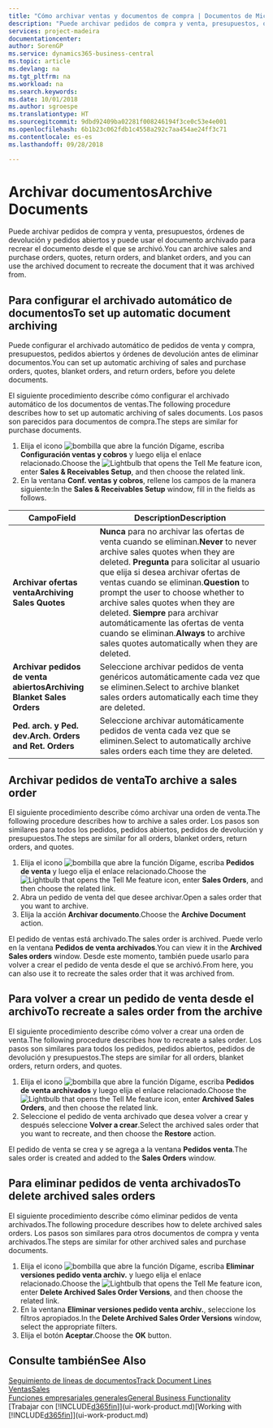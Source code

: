 ```yaml
---
title: "Cómo archivar ventas y documentos de compra | Documentos de Microsoft"
description: "Puede archivar pedidos de compra y venta, presupuestos, órdenes de devolución y pedidos abiertos y puede usar el documento archivado para recrear el documento desde el que se archivó."
services: project-madeira
documentationcenter: 
author: SorenGP
ms.service: dynamics365-business-central
ms.topic: article
ms.devlang: na
ms.tgt_pltfrm: na
ms.workload: na
ms.search.keywords: 
ms.date: 10/01/2018
ms.author: sgroespe
ms.translationtype: HT
ms.sourcegitcommit: 9dbd92409ba02281f008246194f3ce0c53e4e001
ms.openlocfilehash: 6b1b23c062fdb1c4558a292c7aa454ae24ff3c71
ms.contentlocale: es-es
ms.lasthandoff: 09/28/2018

---
```

# <a name="archive-documents"></a><span data-ttu-id="3335a-103">Archivar documentos</span><span class="sxs-lookup"><span data-stu-id="3335a-103">Archive Documents</span></span>
<span data-ttu-id="3335a-104">Puede archivar pedidos de compra y venta, presupuestos, órdenes de devolución y pedidos abiertos y puede usar el documento archivado para recrear el documento desde el que se archivó.</span><span class="sxs-lookup"><span data-stu-id="3335a-104">You can archive sales and purchase orders, quotes, return orders, and blanket orders, and you can use the archived document to recreate the document that it was archived from.</span></span>

## <a name="to-set-up-automatic-document-archiving"></a><span data-ttu-id="3335a-105">Para configurar el archivado automático de documentos</span><span class="sxs-lookup"><span data-stu-id="3335a-105">To set up automatic document archiving</span></span>  
<span data-ttu-id="3335a-106">Puede configurar el archivado automático de pedidos de venta y compra, presupuestos, pedidos abiertos y órdenes de devolución antes de eliminar documentos.</span><span class="sxs-lookup"><span data-stu-id="3335a-106">You can set up automatic archiving of sales and purchase orders, quotes, blanket orders, and return orders, before you delete documents.</span></span>

<span data-ttu-id="3335a-107">El siguiente procedimiento describe cómo configurar el archivado automático de los documentos de ventas.</span><span class="sxs-lookup"><span data-stu-id="3335a-107">The following procedure describes how to set up automatic archiving of sales documents.</span></span> <span data-ttu-id="3335a-108">Los pasos son parecidos para documentos de compra.</span><span class="sxs-lookup"><span data-stu-id="3335a-108">The steps are similar for purchase documents.</span></span>
1.  <span data-ttu-id="3335a-109">Elija el icono ![bombilla que abre la función Dígame](media/ui-search/search_small.png "Dígame que desea hacer"), escriba **Configuración ventas y cobros** y luego elija el enlace relacionado.</span><span class="sxs-lookup"><span data-stu-id="3335a-109">Choose the ![Lightbulb that opens the Tell Me feature](media/ui-search/search_small.png "Tell me what you want to do") icon, enter **Sales & Receivables Setup**, and then choose the related link.</span></span>
2. <span data-ttu-id="3335a-110">En la ventana **Conf. ventas y cobros**, rellene los campos de la manera siguiente:</span><span class="sxs-lookup"><span data-stu-id="3335a-110">In the **Sales & Receivables Setup** window, fill in the fields as follows.</span></span>

|<span data-ttu-id="3335a-111">Campo</span><span class="sxs-lookup"><span data-stu-id="3335a-111">Field</span></span>|<span data-ttu-id="3335a-112">Description</span><span class="sxs-lookup"><span data-stu-id="3335a-112">Description</span></span>|
|-----|-----------|
|<span data-ttu-id="3335a-113">**Archivar ofertas venta**</span><span class="sxs-lookup"><span data-stu-id="3335a-113">**Archiving Sales Quotes**</span></span>|<span data-ttu-id="3335a-114">**Nunca** para no archivar las ofertas de venta cuando se eliminan.</span><span class="sxs-lookup"><span data-stu-id="3335a-114">**Never** to never archive sales quotes when they are deleted.</span></span> <span data-ttu-id="3335a-115">**Pregunta** para solicitar al usuario que elija si desea archivar ofertas de ventas cuando se eliminan.</span><span class="sxs-lookup"><span data-stu-id="3335a-115">**Question** to prompt the user to choose whether to archive sales quotes when they are deleted.</span></span> <span data-ttu-id="3335a-116">**Siempre** para archivar automáticamente las ofertas de venta cuando se eliminan.</span><span class="sxs-lookup"><span data-stu-id="3335a-116">**Always** to archive sales quotes automatically when they are deleted.</span></span>|
|<span data-ttu-id="3335a-117">**Archivar pedidos de venta abiertos**</span><span class="sxs-lookup"><span data-stu-id="3335a-117">**Archiving Blanket Sales Orders**</span></span>|<span data-ttu-id="3335a-118">Seleccione archivar pedidos de venta genéricos automáticamente cada vez que se eliminen.</span><span class="sxs-lookup"><span data-stu-id="3335a-118">Select to archive blanket sales orders automatically each time they are deleted.</span></span>|
|<span data-ttu-id="3335a-119">**Ped. arch. y Ped. dev.**</span><span class="sxs-lookup"><span data-stu-id="3335a-119">**Arch. Orders and Ret. Orders**</span></span>|<span data-ttu-id="3335a-120">Seleccione archivar automáticamente pedidos de venta cada vez que se eliminen.</span><span class="sxs-lookup"><span data-stu-id="3335a-120">Select to automatically archive sales orders each time they are deleted.</span></span>|

## <a name="to-archive-a-sales-order"></a><span data-ttu-id="3335a-121">Archivar pedidos de venta</span><span class="sxs-lookup"><span data-stu-id="3335a-121">To archive a sales order</span></span>
<span data-ttu-id="3335a-122">El siguiente procedimiento describe cómo archivar una orden de venta.</span><span class="sxs-lookup"><span data-stu-id="3335a-122">The following procedure describes how to archive a sales order.</span></span> <span data-ttu-id="3335a-123">Los pasos son similares para todos los pedidos, pedidos abiertos, pedidos de devolución y presupuestos.</span><span class="sxs-lookup"><span data-stu-id="3335a-123">The steps are similar for all orders, blanket orders, return orders, and quotes.</span></span>

1.  <span data-ttu-id="3335a-124">Elija el icono ![bombilla que abre la función Dígame](media/ui-search/search_small.png "Dígame que desea hacer"), escriba **Pedidos de venta** y luego elija el enlace relacionado.</span><span class="sxs-lookup"><span data-stu-id="3335a-124">Choose the ![Lightbulb that opens the Tell Me feature](media/ui-search/search_small.png "Tell me what you want to do") icon, enter **Sales Orders**, and then choose the related link.</span></span>  
2.  <span data-ttu-id="3335a-125">Abra un pedido de venta del que desee archivar.</span><span class="sxs-lookup"><span data-stu-id="3335a-125">Open a sales order that you want to archive.</span></span>  
3.  <span data-ttu-id="3335a-126">Elija la acción **Archivar documento**.</span><span class="sxs-lookup"><span data-stu-id="3335a-126">Choose the **Archive Document** action.</span></span>

<span data-ttu-id="3335a-127">El pedido de ventas está archivado.</span><span class="sxs-lookup"><span data-stu-id="3335a-127">The sales order is archived.</span></span> <span data-ttu-id="3335a-128">Puede verlo en la ventana **Pedidos de venta archivados**.</span><span class="sxs-lookup"><span data-stu-id="3335a-128">You can view it in the **Archived Sales orders** window.</span></span> <span data-ttu-id="3335a-129">Desde este momento, también puede usarlo para volver a crear el pedido de venta desde el que se archivó.</span><span class="sxs-lookup"><span data-stu-id="3335a-129">From here, you can also use it to recreate the sales order that it was archived from.</span></span>

## <a name="to-recreate-a-sales-order-from-the-archive"></a><span data-ttu-id="3335a-130">Para volver a crear un pedido de venta desde el archivo</span><span class="sxs-lookup"><span data-stu-id="3335a-130">To recreate a sales order from the archive</span></span>
<span data-ttu-id="3335a-131">El siguiente procedimiento describe cómo volver a crear una orden de venta.</span><span class="sxs-lookup"><span data-stu-id="3335a-131">The following procedure describes how to recreate a sales order.</span></span> <span data-ttu-id="3335a-132">Los pasos son similares para todos los pedidos, pedidos abiertos, pedidos de devolución y presupuestos.</span><span class="sxs-lookup"><span data-stu-id="3335a-132">The steps are similar for all orders, blanket orders, return orders, and quotes.</span></span>

1.  <span data-ttu-id="3335a-133">Elija el icono ![bombilla que abre la función Dígame](media/ui-search/search_small.png "Dígame que desea hacer"), escriba **Pedidos de venta archivados** y luego elija el enlace relacionado.</span><span class="sxs-lookup"><span data-stu-id="3335a-133">Choose the ![Lightbulb that opens the Tell Me feature](media/ui-search/search_small.png "Tell me what you want to do") icon, enter **Archived Sales Orders**, and then choose the related link.</span></span>
2.  <span data-ttu-id="3335a-134">Seleccione el pedido de venta archivado que desea volver a crear y después seleccione **Volver a crear**.</span><span class="sxs-lookup"><span data-stu-id="3335a-134">Select the archived sales order that you want to recreate, and then choose the **Restore** action.</span></span>  

<span data-ttu-id="3335a-135">El pedido de venta se crea y se agrega a la ventana **Pedidos venta**.</span><span class="sxs-lookup"><span data-stu-id="3335a-135">The sales order is created and added to the **Sales Orders** window.</span></span>

## <a name="to-delete-archived-sales-orders"></a><span data-ttu-id="3335a-136">Para eliminar pedidos de venta archivados</span><span class="sxs-lookup"><span data-stu-id="3335a-136">To delete archived sales orders</span></span>
<span data-ttu-id="3335a-137">El siguiente procedimiento describe cómo eliminar pedidos de venta archivados.</span><span class="sxs-lookup"><span data-stu-id="3335a-137">The following procedure describes how to delete archived sales orders.</span></span> <span data-ttu-id="3335a-138">Los pasos son similares para otros documentos de compra y venta archivados.</span><span class="sxs-lookup"><span data-stu-id="3335a-138">The steps are similar for other archived sales and purchase documents.</span></span>

1.  <span data-ttu-id="3335a-139">Elija el icono ![bombilla que abre la función Dígame](media/ui-search/search_small.png "Dígame que desea hacer"), escriba **Eliminar versiones pedido venta archiv.** y luego elija el enlace relacionado.</span><span class="sxs-lookup"><span data-stu-id="3335a-139">Choose the ![Lightbulb that opens the Tell Me feature](media/ui-search/search_small.png "Tell me what you want to do") icon, enter **Delete Archived Sales Order Versions**, and then choose the related link.</span></span>  
2.  <span data-ttu-id="3335a-140">En la ventana **Eliminar versiones pedido venta archiv.**, seleccione los filtros apropiados.</span><span class="sxs-lookup"><span data-stu-id="3335a-140">In the **Delete Archived Sales Order Versions** window, select the appropriate filters.</span></span>  
3.  <span data-ttu-id="3335a-141">Elija el botón **Aceptar**.</span><span class="sxs-lookup"><span data-stu-id="3335a-141">Choose the **OK** button.</span></span>

## <a name="see-also"></a><span data-ttu-id="3335a-142">Consulte también</span><span class="sxs-lookup"><span data-stu-id="3335a-142">See Also</span></span>
[<span data-ttu-id="3335a-143">Seguimiento de líneas de documentos</span><span class="sxs-lookup"><span data-stu-id="3335a-143">Track Document Lines</span></span>](across-how-to-track-document-lines.md)  
[<span data-ttu-id="3335a-144">Ventas</span><span class="sxs-lookup"><span data-stu-id="3335a-144">Sales</span></span>](sales-manage-sales.md)  
[<span data-ttu-id="3335a-145">Funciones empresariales generales</span><span class="sxs-lookup"><span data-stu-id="3335a-145">General Business Functionality</span></span>](ui-across-business-areas.md)  
<span data-ttu-id="3335a-146">[Trabajar con [!INCLUDE[d365fin](includes/d365fin_md.md)]](ui-work-product.md)</span><span class="sxs-lookup"><span data-stu-id="3335a-146">[Working with [!INCLUDE[d365fin](includes/d365fin_md.md)]](ui-work-product.md)</span></span>

